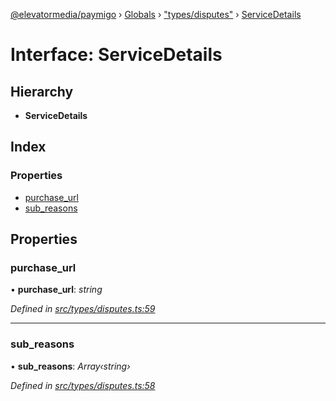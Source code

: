 [@elevatormedia/paymigo](../README.md) › [Globals](../globals.md) › ["types/disputes"](../modules/_types_disputes_.md) › [ServiceDetails](_types_disputes_.servicedetails.md)

# Interface: ServiceDetails

## Hierarchy

-   **ServiceDetails**

## Index

### Properties

-   [purchase_url](_types_disputes_.servicedetails.md#purchase_url)
-   [sub_reasons](_types_disputes_.servicedetails.md#sub_reasons)

## Properties

### purchase_url

• **purchase_url**: _string_

_Defined in [src/types/disputes.ts:59](https://github.com/ELEVATORmedia/paymigo/blob/60b912d/src/types/disputes.ts#L59)_

---

### sub_reasons

• **sub_reasons**: _Array‹string›_

_Defined in [src/types/disputes.ts:58](https://github.com/ELEVATORmedia/paymigo/blob/60b912d/src/types/disputes.ts#L58)_
